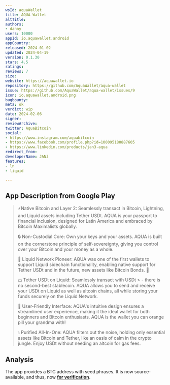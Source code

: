 ```yaml
---
wsId: aquaWallet
title: AQUA Wallet
altTitle: 
authors:
- danny
users: 10000
appId: io.aquawallet.android
appCountry: 
released: 2024-01-02
updated: 2024-04-19
version: 0.1.30
stars: 4.5
ratings: 
reviews: 7
size: 
website: https://aquawallet.io
repository: https://github.com/AquaWallet/aqua-wallet
issue: https://github.com/AquaWallet/aqua-wallet/issues/9
icon: io.aquawallet.android.png
bugbounty: 
meta: ok
verdict: wip
date: 2024-02-06
signer: 
reviewArchive: 
twitter: AquaBitcoin
social:
- https://www.instagram.com/aquabitcoin
- https://www.facebook.com/profile.php?id=100095180887605
- https://www.linkedin.com/products/jan3-aqua
redirect_from: 
developerName: JAN3
features:
- ln
- liquid

---
```


## App Description from Google Play

> ⚡️Native Bitcoin and Layer 2: Seamlessly transact in Bitcoin, Lightning, and Liquid assets including Tether USDt. AQUA is your passport to financial inclusion, designed for Latin America and embraced by Bitcoin Maximalists globally.
>
> 🔒 Non-Custodial Core: Own your keys and your assets. AQUA is built on the cornerstone principle of self-sovereignty, giving you control over your Bitcoin and your money as a whole.
>
> 🌊 Liquid Network Pioneer: AQUA was one of the first wallets to support Liquid sidechain functionality, enabling native support for Tether USDt and in the future, new assets like Bitcoin Bonds. 👀
>
> 💵 Tether USDt on Liquid: Seamlessly transact with USDt > - there is no second-best stablecoin. AQUA allows you to send and receive your USDt on Liquid as well as altcoin chains, all while storing your funds securely on the Liquid Network.
>
> 🤝 User-Friendly Interface: AQUA's intuitive design ensures a streamlined user experience, making it the ideal wallet for both beginners and Bitcoin enthusiasts. AQUA is the wallet you can orange pill your grandma with!
>
> 💧 Purified All-In-One: AQUA filters out the noise, holding only essential assets like Bitcoin and Tether, like an oasis of calm in the crypto jungle. Enjoy USDt without needing an altcoin for gas fees.

## Analysis 

The app provides a BTC address with seed phrases. It is now source-available,
and thus, now
**[for verification](https://github.com/AquaWallet/aqua-wallet/issues/9)**.
